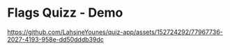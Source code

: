 # Flags Quizz - Demo


https://github.com/LahsineYounes/quiz-app/assets/152724292/77967736-2027-4193-958e-dd50dddb39dc

